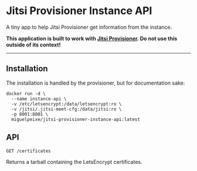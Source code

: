 # Jitsi Provisioner Instance API

A tiny app to help Jitsi Provisioner get information from the instance.

**This application is built to work with [Jitsi Provisioner](https://github.com/miguelpeixe/jitsi-provisioner). Do not use this outside of its context!**

---

## Installation

The installation is handled by the provisioner, but for documentation sake:

```
docker run -d \
  --name instance-api \
  -v /etc/letsencrypt:/data/letsencrypt:ro \
  -v /jitsi/.jitsi-meet-cfg:/data/jitsi:ro \
  -p 8001:8001 \
  miguelpeixe/jitsi-provisioner-instance-api:latest
```

## API

`GET /certificates`

Returns a tarball containing the LetsEncrypt certificates.
